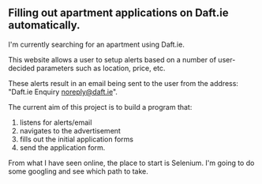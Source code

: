## Filling out apartment applications on Daft.ie automatically.

I'm currently searching for an apartment using Daft.ie. 

This website allows a user to setup alerts based on a number of user-decided parameters such as location, price, etc.

These alerts result in an email being sent to the user from the address: "Daft.ie Enquiry <noreply@daft.ie>".

The current aim of this project is to build a program that:
1. listens for alerts/email
1. navigates to the advertisement
1. fills out the initial application forms
1. send the application form.

From what I have seen online, the place to start is Selenium. I'm going to do some googling and see which path to take.